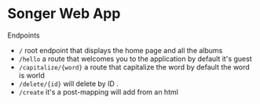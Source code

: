 # Songer Web App

Endpoints
- `/` root endpoint that displays the home page and all the albums
- `/hello` a route that welcomes you to the application by default it's guest
- `/capitalize/{word}` a route that capitalize the word by default the word is world
- `/delete/{id}` will delete by ID .
- `/create` it's a post-mapping will add from an html

